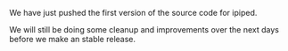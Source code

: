We have just pushed the first version of the source code for ipiped.

We will still be doing some cleanup and improvements over the next days before we make an stable release.